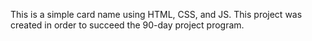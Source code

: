 This is a simple card name using HTML, CSS, and JS. This project was created in order to succeed the 90-day project program.
